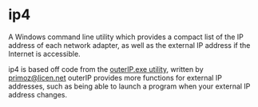 ip4
===

A Windows command line utility which provides a compact list of the IP address of each network adapter, as well as the external IP address if the Internet is accessible.


ip4 is based off code from the [outerIP.exe utility](http://primocode.blogspot.com.au/2013/12/i-spent-couple-of-hours-searching-for.html), written by primoz@licen.net
outerIP provides more functions for external IP addresses, such as being able to launch a program when your external IP address changes.



